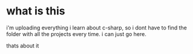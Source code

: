 # what is this
i'm uploading everything i learn about c-sharp, so i dont have to find the folder with all the
projects every time. i can just go here.

thats about it